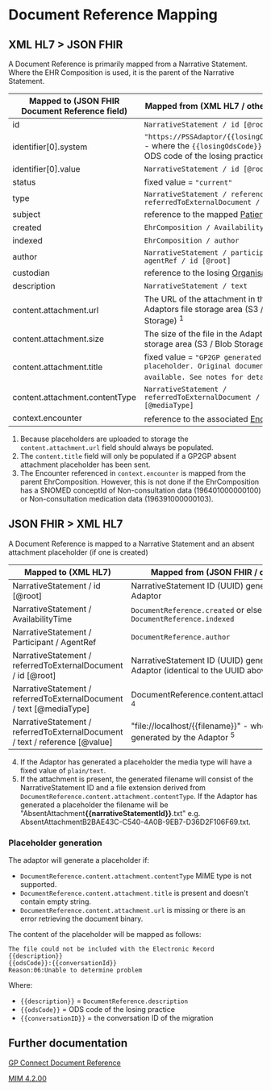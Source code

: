 # Document Reference Mapping

## XML HL7 > JSON FHIR

A Document Reference is primarily mapped from a Narrative Statement. Where the EHR Composition is used, it is the parent of the Narrative Statement.

| Mapped to (JSON FHIR Document Reference field) | Mapped from (XML HL7 / other source)                                                                             |
|------------------------------------------------|------------------------------------------------------------------------------------------------------------------|
| id                                             | `NarrativeStatement / id [@root]`                                                                                |
| identifier\[0].system                          | `"https://PSSAdaptor/{{losingOdsCode}}"` - where the `{{losingOdsCode}}` is the ODS code of the losing practice  |
| identifier\[0].value                           | `NarrativeStatement / id [@root]`                                                                                |
| status                                         | fixed value = `"current"`                                                                                        |
| type                                           | `NarrativeStatement / reference / referredToExternalDocument / code`                                             |
| subject                                        | reference to the mapped [Patient](../patient/README.md)                                                          |
| created                                        | `EhrComposition / AvailabilityTime`                                                                              |
| indexed                                        | `EhrComposition / author`                                                                                        |
| author                                         | `NarrativeStatement / participant / agentRef / id [@root]`                                                       |
| custodian                                      | reference to the losing [Organisation](../organisations/README.md)                                               |
| description                                    | `NarrativeStatement / text`                                                                                      |
| content.attachment.url                         | The URL of the attachment in the Adaptors file storage area (S3 / Blob Storage) <sup>1</sup>                     |
| content.attachment.size                        | The size of the file in the Adaptors file storage area (S3 / Blob Storage)                                       |
| content.attachment.title                       | fixed value = `"GP2GP generated placeholder. Original document not available. See notes for details"` <sup>2</sup> |
| content.attachment.contentType                 | `NarrativeStatement / referredToExternalDocument / text [@mediaType]`                                            |                                                                                                                    |
| context.encounter                              | reference to the associated [Encounter](../encounters/README.md) <sup>3</sup>                                    |                                                                                                                    |

1. Because placeholders are uploaded to storage the `content.attachment.url` field should always be populated.
2. The `content.title` field will only be populated if a GP2GP absent attachment placeholder has been sent.  
3. The Encounter referenced in `context.encounter` is mapped from the parent EhrComposition. However, this is not done if the EhrComposition has a SNOMED conceptId of Non-consultation data (196401000000100) or Non-consultation medication data (196391000000103).

## JSON FHIR > XML HL7

A Document Reference is mapped to a Narrative Statement and an absent attachment placeholder (if one is created)

| Mapped to (XML HL7)                                                          | Mapped from (JSON FHIR / other source )                                                         |
|------------------------------------------------------------------------------|-------------------------------------------------------------------------------------------------|
| NarrativeStatement / id \[@root]                                             | NarrativeStatement ID (UUID) generated by the Adaptor                                           |
| NarrativeStatement / AvailabilityTime                                        | `DocumentReference.created` or else `DocumentReference.indexed`                                 |
| NarrativeStatement / Participant / AgentRef                                  | `DocumentReference.author`                                                                      |
| NarrativeStatement / referredToExternalDocument / id \[@root]                | NarrativeStatement ID (UUID) generated by the Adaptor (identical to the UUID above)             |
| NarrativeStatement / referredToExternalDocument / text \[@mediaType]         | DocumentReference.content.attachment.contentType <sup>4</sup>                                   |
| NarrativeStatement / referredToExternalDocument / text / reference \[@value] | "file://localhost/{{filename}}" - where `{{filename}}` is generated by the Adaptor <sup>5</sup> |


4. If the Adaptor has generated a placeholder the media type will have a fixed value of `plain/text`. 
5. If the attachment is present, the generated filename will consist of the NarrativeStatement ID and a file extension derived from `DocumentReference.content.attachment.contentType`. If the Adaptor has generated a placeholder the 
filename will be "AbsentAttachment<b>{{narrativeStatementId}}</b>.txt" e.g. AbsentAttachmentB2BAE43C-C540-4A0B-9EB7-D36D2F106F69.txt.

### Placeholder generation

The adaptor will generate a placeholder if:
* `DocumentReference.content.attachment.contentType` MIME type is not supported.
* `DocumentReference.content.attachment.title` is present and doesn't contain empty string.
* `DocumentReference.content.attachment.url` is missing or there is an error retrieving the document binary. 

The content of the placeholder will be mapped as follows:

```
The file could not be included with the Electronic Record
{{description}}
{{odsCode}}:{{conversationId}}
Reason:06:Unable to determine problem
```

Where:

- `{{description}}` = `DocumentReference.description`
- `{{odsCode}}` = ODS code of the losing practice
- `{{conversationID}}` = the conversation ID of the migration

## Further documentation
[GP Connect Document Reference](https://developer.nhs.uk/apis/gpconnect-1-6-0/access_documents_development_documentreference.html)

[MIM 4.2.00](https://data.developer.nhs.uk/dms/mim/4.2.00/Index.htm) 
